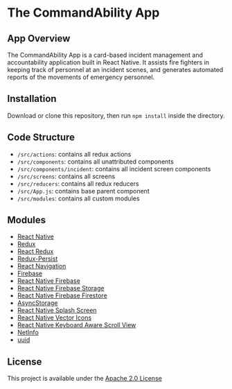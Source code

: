 # The CommandAbility App

## App Overview

The CommandAbility App is a card-based incident management and accountability application built in React Native. It assists fire fighters in keeping track of personnel at an incident scenes, and generates automated reports of the movements of emergency personnel.

## Installation

Download or clone this repository, then run `npm install` inside the directory.

## Code Structure

- `/src/actions`: contains all redux actions
- `/src/components`: contains all unattributed components
- `/src/components/incident`: contains all incident screen components
- `/src/screens`: contains all screens
- `/src/reducers`: contains all redux reducers
- `/src/App.js`: contains base parent component
- `/src/modules`: contains all custom modules

## Modules

- [React Native](https://facebook.github.io/react-native/)
- [Redux](https://redux.js.org/)
- [React Redux](https://react-redux.js.org/)
- [Redux-Persist](https://github.com/rt2zz/redux-persist)
- [React Navigation](https://reactnavigation.org/)
- [Firebase](https://firebase.google.com/)
- [React Native Firebase](https://invertase.io/oss/react-native-firebase/)
- [React Native Firebase Storage](https://invertase.io/oss/react-native-firebase/v6/storage)
- [React Native Firebase Firestore](https://invertase.io/oss/react-native-firebase/v6/firestore)
- [AsyncStorage](https://github.com/react-native-community/async-storage)
- [React Native Splash Screen](https://github.com/crazycodeboy/react-native-splash-screen)
- [React Native Vector Icons](https://github.com/oblador/react-native-vector-icons)
- [React Native Keyboard Aware Scroll View](https://github.com/APSL/react-native-keyboard-aware-scroll-view)
- [NetInfo](https://github.com/react-native-community/react-native-netinfo)
- [uuid](https://github.com/kelektiv/node-uuid)

## License

This project is available under the [Apache 2.0 License](https://github.com/CommandAbility/CAA-2019/blob/master/LICENSE)
